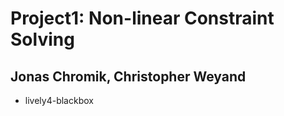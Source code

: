 # Project1: Non-linear Constraint Solving	

## Jonas Chromik, Christopher Weyand 

- lively4-blackbox
